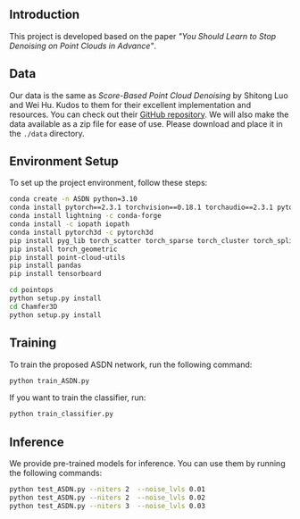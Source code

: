 ## Introduction
This project is developed based on the paper *"You Should Learn to Stop Denoising on Point Clouds in Advance"*. 

## Data
Our data is the same as *Score-Based Point Cloud Denoising* by Shitong Luo and Wei Hu. Kudos to them for their excellent implementation and resources. You can check out their [GitHub repository](https://github.com/). We will also make the data available as a zip file for ease of use. Please download and place it in the `./data` directory.

## Environment Setup
To set up the project environment, follow these steps:

```bash
conda create -n ASDN python=3.10
conda install pytorch==2.3.1 torchvision==0.18.1 torchaudio==2.3.1 pytorch-cuda=11.8 -c pytorch -c nvidia
conda install lightning -c conda-forge
conda install -c iopath iopath
conda install pytorch3d -c pytorch3d
pip install pyg_lib torch_scatter torch_sparse torch_cluster torch_spline_conv -f https://data.pyg.org/whl/torch-2.3.1+cu118.html
pip install torch_geometric
pip install point-cloud-utils
pip install pandas
pip install tensorboard

cd pointops
python setup.py install
cd Chamfer3D
python setup.py install
```

## Training
To train the proposed ASDN network, run the following command:

```bash
python train_ASDN.py
```

If you want to train the classifier, run:

```bash
python train_classifier.py
```

## Inference
We provide pre-trained models for inference. You can use them by running the following commands:

```bash
python test_ASDN.py --niters 2  --noise_lvls 0.01 
python test_ASDN.py --niters 2  --noise_lvls 0.02
python test_ASDN.py --niters 3  --noise_lvls 0.03
```
